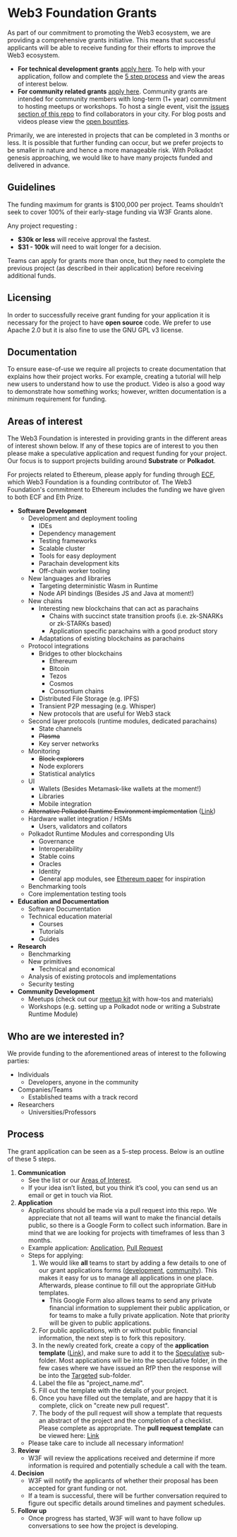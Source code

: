# Web3 Foundation Grants

As part of our commitment to promoting the Web3 ecosystem, we are providing a comprehensive grants initiative. This means that successful applicants will be able to receive funding for their efforts to improve the Web3 ecosystem.

* **For technical development grants** [apply here](https://docs.google.com/forms/d/e/1FAIpQLSfMfjiRmDQDRk-4OhNASM6BAKii7rz_B1jWtbCPkUh6N7M2ww/viewform). To help with your application, follow and complete the [5 step process](https://github.com/w3f/Web3-collaboration/blob/master/grants/grants.md#process) and view the areas of interest below.
* **For community related grants** [apply here](https://docs.google.com/forms/d/e/1FAIpQLSetcOWe18KQ2E2CkrlEclZ0jkUypw5N5iX1erVcF8TJJxizmQ/viewform). Community grants are intended for community members with long-term (1+ year) commitment to hosting meetups or workshops. To host a single event, visit the [issues section of this repo](https://github.com/w3f/Web3-collaboration/labels/Meetup) to find collaborators in your city. For blog posts and videos please view the [open bounties](https://github.com/w3f/Web3-collaboration/labels/Bounty).

Primarily, we are interested in projects that can be completed in 3 months or less. It is possible that further funding can occur, but we prefer projects to be smaller in nature and hence a more manageable risk. With Polkadot genesis approaching, we would like to have many projects funded and delivered in advance.

## Guidelines
The funding maximum for grants is $100,000 per project. Teams shouldn’t seek to cover 100% of their early-stage funding via W3F Grants alone.

Any project requesting :
* **$30k or less** will receive approval the fastest.
* **$31 - 100k** will need to wait longer for a decision.

Teams can apply for grants more than once, but they need to complete the previous project (as described in their application) before receiving additional funds. 

## Licensing
In order to successfully receive grant funding for your application it is necessary for the project to have **open source** code. We prefer to use Apache 2.0 but it is also fine to use the GNU GPL v3 license.

## Documentation
To ensure ease-of-use we require all projects to create documentation that explains how their project works. For example, creating a tutorial will help new users to understand how to use the product. Video is also a good way to demonstrate how something works; however, written documentation is a minimum requirement for funding.

## Areas of interest
The Web3 Foundation is interested in providing grants in the different areas of interest shown below. If any of these topics are of interest to you then please make a speculative application and request funding for your project. Our focus is to support projects building around **Substrate** or **Polkadot**.

For projects related to Ethereum, please apply for funding through [ECF](https://ecf.network/), which Web3 Foundation is a founding contributor of. The Web3 Foundation's commitment to Ethereum includes the funding we have given to both ECF and Eth Prize.

* **Software Development**
  * Development and deployment tooling
    * IDEs
    * Dependency management
    * Testing frameworks
    * Scalable cluster
    * Tools for easy deployment
    * Parachain development kits
    * Off-chain worker tooling
  * New languages and libraries
    * Targeting deterministic Wasm in Runtime
    * Node API bindings (Besides JS and Java at moment!)
  * New chains
    * Interesting new blockchains that can act as parachains
      * Chains with succinct state transition proofs (i.e. zk-SNARKs or zk-STARKs based)
      * Application specific parachains with a good product story
    * Adaptations of existing blockchains as parachains
  * Protocol integrations
    * Bridges to other blockchains
      * Ethereum
      * Bitcoin
      * Tezos
      * Cosmos
      * Consortium chains
    * Distributed File Storage (e.g. IPFS)
    * Transient P2P messaging (e.g. Whisper)
    * New protocols that are useful for Web3 stack
  * Second layer protocols (runtime modules, dedicated parachains)
    * State channels
    * ~~Plasma~~
    * Key server networks
  * Monitoring
    * ~~Block explorers~~
    * Node explorers
    * Statistical analytics
  * UI
    * Wallets (Besides Metamask-like wallets at the moment!)
    * Libraries
    * Mobile integration
  * ~~Alternative Polkadot Runtime Environment implementation~~ ([Link](https://github.com/w3f/Web3-collaboration/issues/12))
  * Hardware wallet integration / HSMs
    * Users, validators and collators
  * Polkadot Runtime Modules and corresponding UIs
    * Governance
    * Interoperability
    * Stable coins
    * Oracles
    * Identity
    * General app modules, see [Ethereum paper](https://github.com/ethereum/wiki/wiki/White-Paper#applications) for inspiration
  * Benchmarking tools
  * Core implementation testing tools
* **Education and Documentation**
  * Software Documentation
  * Technical education material
    * Courses
    * Tutorials
    * Guides
* **Research**
  * Benchmarking
  * New primitives
    * Technical and economical
  * Analysis of existing protocols and implementations
  * Security testing
* **Community Development**
  * Meetups (check out our [meetup kit](https://github.com/w3f/Web3-collaboration/blob/master/meetups.md) with how-tos and materials)
  * Workshops (e.g. setting up a Polkadot node or writing a Substrate Runtime Module)
  
## Who are we interested in?
  We provide funding to the aforementioned areas of interest to the following parties:

* Individuals
  * Developers, anyone in the community
* Companies/Teams
  * Established teams with a track record
* Researchers
  * Universities/Professors
  
## Process
The grant application can be seen as a 5-step process. Below is an outline of these 5 steps.
  
1. **Communication**
   * See the list or our [Areas of Interest](https://github.com/w3f/Web3-collaboration/blob/master/grants/grants.md#areas-of-interest).
   * If your idea isn&rsquo;t listed, but you think it&rsquo;s cool, you can send us an email or get in touch via Riot.
1. **Application**
   * Applications should be made via a pull request into this repo. We appreciate that not all teams will want to make the financial details public, so there is a Google Form to collect such information. Bare in mind that we are looking for projects with timeframes of less than 3 months.
   * Example application: [Application](https://github.com/w3f/Web3-collaboration/pull/90/files), [Pull Request](https://github.com/w3f/Web3-collaboration/pull/90)
   * Steps for applying: 
     1. We would like **all** teams to start by adding a few details to one of our grant applications forms ([development](https://docs.google.com/forms/d/e/1FAIpQLSfMfjiRmDQDRk-4OhNASM6BAKii7rz_B1jWtbCPkUh6N7M2ww/viewform), [community](https://docs.google.com/forms/d/e/1FAIpQLSetcOWe18KQ2E2CkrlEclZ0jkUypw5N5iX1erVcF8TJJxizmQ/viewform)). This makes it easy for us to manage all applications in one place. Afterwards, please continue to fill out the appropriate GitHub templates.
        * This Google Form also allows teams to send any private financial information to supplement their public application, or for teams to make a fully private application. Note that priority will be given to public applications.
     1. For public applications, with or without public financial information, the next step is to fork this repository.
     1. In the newly created fork, create a copy of the **application template** ([Link](https://github.com/w3f/Web3-collaboration/blob/master/grants/grant_application_template.md)), and make sure to add it to the [Speculative](https://github.com/w3f/Web3-collaboration/tree/master/grants/speculative) sub-folder. Most applications will be into the speculative folder, in the few cases where we have issued an RfP then the response will be into the [Targeted](https://github.com/w3f/Web3-collaboration/tree/master/grants/targeted) sub-folder.
     1. Label the file as "project_name.md".
     1. Fill out the template with the details of your project.
     1. Once you have filled out the template, and are happy that it is complete, click on "create new pull request".
     1. The body of the pull request will show a template that requests an abstract of the project and the completion of a checklist. Please complete as appropriate. The **pull request template** can be viewed here: [Link](https://github.com/w3f/Web3-collaboration/blob/master/.github/PULL_REQUEST_TEMPLATE.md)
   * Please take care to include all necessary information!
1. **Review**
   * W3F will review the applications received and determine if more information is required and potentially schedule a call with the team.
1. **Decision**
   * W3F will notify the applicants of whether their proposal has been accepted for grant funding or not.
   * If a team is successful, there will be further conversation required to figure out specific details around timelines and payment schedules.
1. **Follow up**
   * Once progress has started, W3F will want to have follow up conversations to see how the project is developing.
  
  
  

